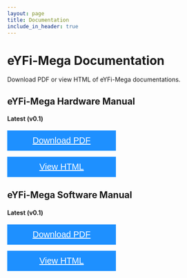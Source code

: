 ```yaml
---
layout: page
title: Documentation
include_in_header: true
---
```


<style>
.btn {
  background-color: DodgerBlue;
  border: none;
  color: white;
  padding: 12px 30px;
  cursor: pointer;
  font-size: 20px;
  width: 50%;
}

/* Darker background on mouse-over */
.btn:hover {
  background-color: RoyalBlue;
}
</style>

# eYFi-Mega Documentation

Download PDF or view HTML of eYFi-Mega documentations.
<br>

## eYFi-Mega Hardware Manual <a name="hw-man"></a>

#### Latest (v0.1)
<button class="btn"><i class="fa fa-download"></i> <a href="https://github.com/eyantra/eyfi-mega-atmega2560-bootloader-releases/archive/master.zip" target="_self" style="color: #ffffff">Download PDF</a></button>

<button class="btn"><i class="fa fa-book"></i> <a href="https://docs.google.com/document/d/e/2PACX-1vQz5BFBCDNT5ypJSQuTb2qZa8-k03KmDxBet3bKdA_Lk5Mqp8x49vXogHvXhSXqrilGKVX1WQzRV9_8/pub" target="_self" style="color: #ffffff">View HTML</a></button>



## eYFi-Mega Software Manual <a name="sw-man"></a>

#### Latest (v0.1)
<button class="btn"><i class="fa fa-download"></i> <a href="https://github.com/eyantra/eyfi-mega-atmega2560-bootloader-releases/archive/master.zip" target="_self" style="color: #ffffff">Download PDF</a></button>

<button class="btn"><i class="fa fa-book"></i> <a href="https://docs.google.com/document/d/e/2PACX-1vQz5BFBCDNT5ypJSQuTb2qZa8-k03KmDxBet3bKdA_Lk5Mqp8x49vXogHvXhSXqrilGKVX1WQzRV9_8/pub" target="_self" style="color: #ffffff">View HTML</a></button>


<br>